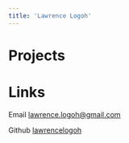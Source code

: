```yaml
---
title: 'Lawrence Logoh'
---
```

# Projects

# Links
Email [lawrence.logoh@gmail.com](mailto:lawrence.logoh@gmail.com)

Github [lawrencelogoh](https://github.com/lawrencelogoh)




